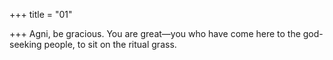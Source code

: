 +++
title = "01"

+++
Agni, be gracious. You are great—you who have come here to the  god-seeking people,
to sit on the ritual grass.